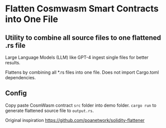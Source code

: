 # Flatten Cosmwasm Smart Contracts into One File

## Utility to combine all source files to one flattened .rs file

Large Language Models (LLM) like GPT-4 ingest single files for better results.

Flattens by combining all \*.rs files into one file. Does not import Cargo.toml dependencies.

## Config

Copy paste CosmWasm contract `src` folder into demo folder.
`cargo run` to generate flattened source file to `output.rs`.

Original inspiration https://github.com/poanetwork/solidity-flattener
